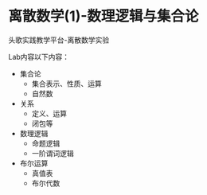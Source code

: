 # 离散数学(1)-数理逻辑与集合论

头歌实践教学平台-离散数学实验

Lab内容以下内容：

- 集合论
  - 集合表示、性质、运算
  - 自然数
- 关系
  - 定义、运算
  - 闭包等
- 数理逻辑
  - 命题逻辑
  - 一阶谓词逻辑
- 布尔运算
  - 真值表
  - 布尔代数